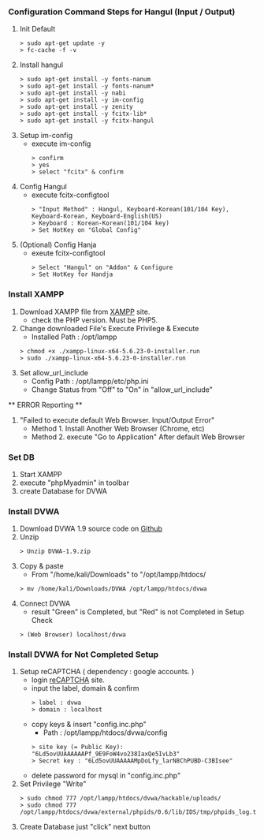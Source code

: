 ### Configuration Command Steps for Hangul (Input / Output)
1. Init Default
   ```
   > sudo apt-get update -y
   > fc-cache -f -v
   ```
2. Install hangul 
   ```
   > sudo apt-get install -y fonts-nanum
   > sudo apt-get install -y fonts-nanum*
   > sudo apt-get install -y nabi
   > sudo apt-get install -y im-config
   > sudo apt-get install -y zenity
   > sudo apt-get install -y fcitx-lib*
   > sudo apt-get install -y fcitx-hangul
   ```
3. Setup im-config
   + execute im-config
      ```
      > confirm
      > yes
      > select "fcitx" & confirm
      ```
4. Config Hangul
   + execute fcitx-configtool
      ```
      > "Input Method" : Hangul, Keyboard-Korean(101/104 Key), Keyboard-Korean, Keyboard-English(US)
      > Keyboard : Korean-Korean(101/104 key)
      > Set HotKey on "Global Config"
      ```
5. (Optional) Config Hanja
   + exeute fcitx-configtool
      ```
      > Select "Hangul" on "Addon" & Configure
      > Set HotKey for Handja
      ```


### Install XAMPP
1. Download XAMPP file from [XAMPP][1] site.
   + check the PHP version. Must be PHP5.
2. Change downloaded File's Execute Privilege & Execute
   + Installed Path : /opt/lampp
   ```
   > chmod +x ./xampp-linux-x64-5.6.23-0-installer.run
   > sudo ./xampp-linux-x64-5.6.23-0-installer.run
   ```
3. Set allow_url_include 
   + Config Path : /opt/lampp/etc/php.ini
   + Change Status from "Off" to "On" in "allow_url_include"

** ERROR Reporting **
1. "Failed to execute default Web Browser. Input/Output Error"
   + Method 1. Install Another Web Browser (Chrome, etc)
   + Method 2. execute "Go to Application" After default Web Browser


### Set DB
1. Start XAMPP
2. execute "phpMyadmin" in toolbar
3. create Database for DVWA


### Install DVWA
1. Download DVWA 1.9 source code on [Github][2]
2. Unzip
   ```
   > Unzip DVWA-1.9.zip
   ```
3. Copy & paste 
   + From "/home/kali/Downloads" to "/opt/lampp/htdocs/
   ```
   > mv /home/kali/Downloads/DVWA /opt/lampp/htdocs/dvwa
   ```
4. Connect DVWA
   + result "Green" is Completed, but "Red" is not Completed in Setup Check
   ```
   > (Web Browser) localhost/dvwa
   ```


### Install DVWA for Not Completed Setup
1. Setup reCAPTCHA ( dependency : google accounts. )
   + login [reCAPTCHA][3] site.
   + input the label, domain & confirm
      ```
      > label : dvwa
      > domain : localhost
      ```
   + copy keys & insert "config.inc.php"
      + Path : /opt/lampp/htdocs/dvwa/config
      ```
      > site key (= Public Key): "6Ld5ovUUAAAAAAPf_9E9FoW4vo238IaxQe5IvLb3"
      > Secret key : "6Ld5ovUUAAAAAMpDoLfy_larN8ChPUBD-C3BIsee"
      ```
   + delete password for mysql in "config.inc.php"
2. Set Privilege "Write"
   ```
   > sudo chmod 777 /opt/lampp/htdocs/dvwa/hackable/uploads/
   > sudo chmod 777 /opt/lampp/htdocs/dvwa/external/phpids/0.6/lib/IDS/tmp/phpids_log.txt
   ```
3. Create Database just "click" next button



[1]:https://www.apachefriends.org/index.html
[2]:https://github.com/ethicalhack3r/DVWA/releases
[3]:https://www.google.com/recaptcha/intro/v3.html